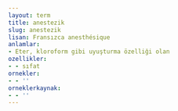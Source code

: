 ```yaml
---
layout: term
title: anestezik
slug: anestezik
lisan: Fransızca anesthésique
anlamlar:
- Eter, kloroform gibi uyuşturma özelliği olan
ozellikler:
- - sıfat
ornekler:
- - ''
orneklerkaynak:
- - ''
---
```

